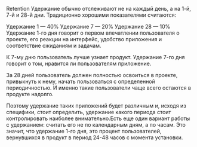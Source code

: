Retention
Удержание обычно отслеживают не на каждый день, а на 1-й, 7-й и 28-й дни. Традиционно хорошими показателями считаются:

Удержание 1 — 40%
Удержание 7 — 20%
Удержание 28 — 10%
Удержание 1-го дня говорит о первом впечатлении пользователя о проекте, его реакции на интерфейс, удобство приложения и соответствие ожиданиям и задачам.

К 7-му дню пользователь лучше узнает продукт. Удержание 7-го дня говорит о том, нравится ли пользователям приложение.

За 28 дней пользователь должен полностью освоиться в проекте, привыкнуть к нему, начать пользоваться с определенной периодичностью. И именно такие пользователи чаще всего остаются в продукте надолго.

Поэтому удержание таких приложений будет различным и, исходя из специфики, стоит определить, удержание какого периода стоит контролировать наиболее внимательно.Есть еще один вариант работы с удержанием: считать его не по календарным дням, а по часам. Это значит, что удержание 1-го дня, это процент пользователей, вернувшихся в продукт в период 24-48 часов с момента установки.
